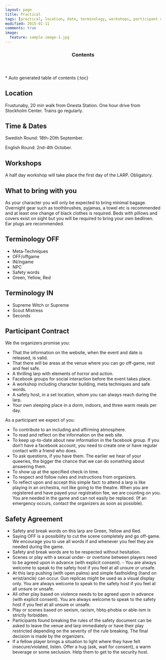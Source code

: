 ```yaml
---
layout: page
title: Practical
tags: [practical, location, date, terminology, workshops, participant contract, contact]
modified: 2015-01-11
comments: true
image:
  feature: sample-image-1.jpg
---
```


<section id="table-of-contents" class="toc">
  <header>
    <h3>Contents</h3>
  </header>
<div id="drawer" markdown="1">
*  Auto generated table of contents
{:toc}
</div>
</section><!-- /#table-of-contents -->

## Location

Frustunaby, 20 min walk from Gnesta Station. One hour drive from Stockholm Center. Trains go regularly.

## Time & Dates

Swedish Round: 18th-20th September.

English Round: 2nd-4th October.

## Workshops

A half day workshop will take place the first day of the LARP. Obligatory.

## What to bring with you

As your character you will only be expected to bring minimal bagage. Overnight gear such as toothbrushes, pyjamas, a towel etc is recommended and at least one change of black clothes is required. Beds with pillows and covers exist on sight but you will be required to bring your own bedlinen. Ear plugs are recommended.

## Terminology OFF

- Meta-Techniques
- OFF/offgame
- IN/ingame
- NPC
- Safety words
- Green, Yellow, Red

## Terminology IN

- Supreme Witch or Supreme
- Scout Mistress
- Seconds

## Participant Contract

We the organizers promise you:

- That the information on the website, when the event and date is released, is valid.
- That there will be areas at the venue where you can go off-game, rest and feel safe.
- A thrilling larp with elements of horror and action.
- Facebook groups for social interaction before the event takes place.
- A workshop including character building, meta techniques and safe words.
- A safety host, in a set location, whom you can always reach during the larp.
- Your own sleeping place in a dorm, indoors, and three warm meals per day.

As a participant we expect of you:

- To contribute to an including and affirming atmosphere.
- To read and reflect on the information on the web site.
- To keep up-to-date about new information in the facebook group. If you don’t have a facebook account, you need to create one or have regular contact with a friend who does. 
- To ask questions, if you have them. The earlier we hear of your queeries, the bigger the chance that we can do something about answering them.
- To show up at the specified check-in time.
- To respect and follow rules and instructions from organizers.
- To reflect upon and accept this simple fact: to attend a larp is like playing in an orchestra, not like going to the theatre. When you are registered and have payed your registration fee, we are counting on you. You are needed in the game and can not easily be replaced. (If an emergency occurs, contact the organizers as soon as possible).

## Safety Agreement 

- Safety and break words on this larp are Green, Yellow and Red. 
- Saying OFF is a possibility to cut the scene completely and go off-game. We encourage you to use all words if and whenever you feel they are needed during the game.
- Safety and break words are to be respected without hesitation.
- Scenes or play with a sexual under- or overtone between players need to be agreed upon in advance (with explicit consent). - You are always welcome to speak to the safety host if you feel at all unsure or unsafe.
- At this larp pushing (with open palms) and simple fastholding (hand on wrist/ancle) can occur. Gun replicas might be used as a visual display only. You are always welcome to speak to the safety host if you feel at all unsure or unsafe.
- All other play based on violence needs to be agreed upon in advance (with explicit consent). You are always welcome to speak to the safety host if you feel at all unsure or unsafe.
- Play or scenes based on sexism, racism, hbtq-phobia or able-ism is strictly forbidden.
- Participants found breaking the rules of the safety document can be asked to leave the venue and larp immediately or have their play restricted depending on the severity of the rule breaking. The final decision is made by the organizers. 
- If a fellow player brings a situation to light where they have felt insecure/violated, listen. Offer a hug (ask, wait for consent), a warm beverage or some seclusion. Help them to get to the security host.
